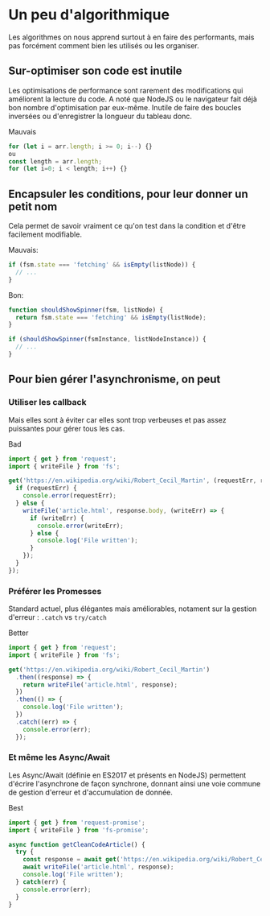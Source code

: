 Un peu d'algorithmique
==

Les algorithmes on nous apprend surtout à en faire des performants, mais pas forcément comment bien les utilisés ou les organiser.

## Sur-optimiser son code est inutile

Les optimisations de performance sont rarement des modifications qui améliorent la lecture du code. A noté que NodeJS ou le navigateur fait déjà bon nombre d'optimisation par eux-même.
Inutile de faire des boucles inversées ou d'enregistrer la longueur du tableau donc.

Mauvais
```js
for (let i = arr.length; i >= 0; i--) {}
ou 
const length = arr.length;
for (let i=0; i < length; i++) {}
```

## Encapsuler les conditions, pour leur donner un petit nom

Cela permet de savoir vraiment ce qu'on test dans la condition et d'être facilement modifiable.

Mauvais:
```js
if (fsm.state === 'fetching' && isEmpty(listNode)) {
  // ...
}
```
Bon:
```js
function shouldShowSpinner(fsm, listNode) {
  return fsm.state === 'fetching' && isEmpty(listNode);
}

if (shouldShowSpinner(fsmInstance, listNodeInstance)) {
  // ...
}
```

## Pour bien gérer l'asynchronisme, on peut 

### Utiliser les callback

Mais elles sont à éviter car elles sont trop verbeuses et pas assez puissantes pour gérer tous les cas.

Bad
```js
import { get } from 'request';
import { writeFile } from 'fs';

get('https://en.wikipedia.org/wiki/Robert_Cecil_Martin', (requestErr, response) => {
  if (requestErr) {
    console.error(requestErr);
  } else {
    writeFile('article.html', response.body, (writeErr) => {
      if (writeErr) {
        console.error(writeErr);
      } else {
        console.log('File written');
      }
    });
  }
});
```      
### Préférer les Promesses

Standard actuel, plus élégantes mais améliorables, notament sur la gestion d'erreur :
`.catch` vs `try/catch`

Better
```js
import { get } from 'request';
import { writeFile } from 'fs';

get('https://en.wikipedia.org/wiki/Robert_Cecil_Martin')
  .then((response) => {
    return writeFile('article.html', response);
  })
  .then(() => {
    console.log('File written');
  })
  .catch((err) => {
    console.error(err);
  });
```

### Et même les Async/Await

Les Async/Await (définie en ES2017 et présents en NodeJS) permettent d'écrire l'asynchrone de façon synchrone, donnant ainsi une voie commune de gestion d'erreur et d'accumulation de donnée.

Best
```js
import { get } from 'request-promise';
import { writeFile } from 'fs-promise';

async function getCleanCodeArticle() {
  try {
    const response = await get('https://en.wikipedia.org/wiki/Robert_Cecil_Martin');
    await writeFile('article.html', response);
    console.log('File written');
  } catch(err) {
    console.error(err);
  }
}
```


